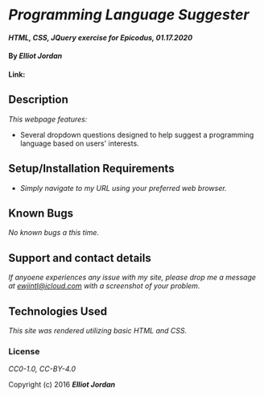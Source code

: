 # _Programming Language Suggester_

#### _HTML, CSS, JQuery exercise for Epicodus, 01.17.2020_

#### By _**Elliot Jordan**_

#### Link: _<github-pages URL>_

## Description

_This webpage features:_

* Several dropdown questions designed to help suggest a programming language based on users' interests.

## Setup/Installation Requirements

* _Simply navigate to my URL using your preferred web browser._

## Known Bugs

_No known bugs a this time._

## Support and contact details

_If anyoene experiences any issue with my site, please drop me a message at ewjintl@icloud.com with a screenshot of your problem._

## Technologies Used

_This site was rendered utilizing basic HTML and CSS._

### License

*CC0-1.0, CC-BY-4.0*

Copyright (c) 2016 **_Elliot Jordan_**